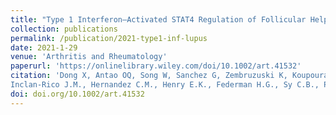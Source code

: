 ```yaml
---
title: "Type 1 Interferon–Activated STAT4 Regulation of Follicular Helper T Cell–Dependent Cytokine and Immunoglobulin Production in Lupus"
collection: publications
permalink: /publication/2021-type1-inf-lupus
date: 2021-1-29
venue: 'Arthritis and Rheumatology'
paperurl: 'https://onlinelibrary.wiley.com/doi/10.1002/art.41532'
citation: 'Dong X, Antao OQ, Song W, Sanchez G, Zembruzuski K, Koupouras F, Lemenze A, Craft J, Weinstein J. Type 1 Interferon–Activated STAT4 Regulation of Follicular Helper T Cell–Dependent Cytokine and Immunoglobulin Production in Lupus. 
Inclan-Rico J.M., Hernandez C.M., Henry E.K., Federman H.G., Sy C.B., Ponessa J.J., Lemenze A.D., Joseph N., Soteropoulos P., Beaulieu A.M., Yap G.S., & Siracusa M.C. Trichinella spiralis-induced mastocytosis and erythropoiesis are simultaneously supported by a bipotent mast cell/erythrocyte precursor cell. Arthritis Rheumatol. https://doi.org/10.1002/art.41532'
doi: doi.org/10.1002/art.41532
---
```

